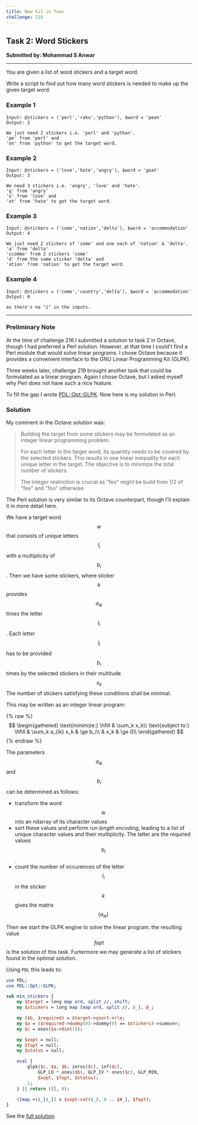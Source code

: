 ```yaml
---
title: New Kit in Town
challenge: 216
---
```


## Task 2: Word Stickers
**Submitted by: Mohammad S Anwar**

---
You are given a list of word stickers and a target word.

Write a script to find out how many word stickers is needed to make up the given target word.

### Example 1
```
Input: @stickers = ('perl','raku','python'), $word = 'peon'
Output: 2

We just need 2 stickers i.e. 'perl' and 'python'.
'pe' from 'perl' and
'on' from 'python' to get the target word.
```
### Example 2
```
Input: @stickers = ('love','hate','angry'), $word = 'goat'
Output: 3

We need 3 stickers i.e. 'angry', 'love' and 'hate'.
'g' from 'angry'
'o' from 'love' and
'at' from 'hate' to get the target word.
```
### Example 3
```
Input: @stickers = ('come','nation','delta'), $word = 'accommodation'
Output: 4

We just need 2 stickers of 'come' and one each of 'nation' & 'delta'.
'a' from 'delta'
'ccommo' from 2 stickers 'come'
'd' from the same sticker 'delta' and
'ation' from 'nation' to get the target word.
```
### Example 4
```
Input: @stickers = ('come','country','delta'), $word = 'accommodation'
Output: 0

as there's no "i" in the inputs.
```
---
### Preliminary Note
At the time of challenge 216 I submitted a solution to task 2 in Octave, though I had
preferred a Perl solution.
However, at that time I could't find a Perl module that would solve linear programs.
I chose Octave because it provides a convenient interface to the GNU Linear Programming Kit (GLPK).

Three weeks later, challenge 219 brought another task that could be formulated as a linear program.
Again I chose Octave, but I asked myself why Perl does not have such a nice feature.

To fill the gap I wrote [PDL::Opt::GLPK](https://metacpan.org/dist/PDL-Opt-GLPK/view/lib/PDL/Opt/GLPK.pod).
Now here is my solution in Perl.

### Solution
My comment in the Octave solution was:

> Building the target from some stickers may be formulated as an
> integer linear programming problem.
>
> For each letter in the target word, its quantity needs to be covered by
> the selected stickers.  This results in one linear inequality for each
> unique letter in the target.  The objective is to minimize the total
> number of stickers.
>
> The integer restriction is crucial as "feo" might be build from 1/2 of
> "fee" and "foo" otherwise.

The Perl solution is very similar to its Octave counterpart, though I'll explain it in more detail here.

We have a target word $$w$$ that consists of unique letters $$l_i$$ with a multiplicity of $$b_i$$.
Then we have some stickers, where sticker $$k$$ provides $$a_{ik}$$ times the letter $$l_i$$.
Each letter $$l_i$$ has to be provided $$b_i$$ times by the selected stickers in their multitude $$x_k$$
The number of stickers satisfying these conditions shall be minimal.

This may be written as an integer linear program:

{% raw %}
$$
\begin{gathered}
\text{minimize:} \hfill & \sum_k x_k\\
\text{subject to:} \hfill & \sum_k a_{ik} x_k & \ge b_i\\
& x_k & \ge 0\\
\end{gathered}
$$
{% endraw %}

The parameters $$a_{ik}$$ and $$b_i$$ can be determined as follows:
- transform the word $$w$$ into an ndarray of its character values
- sort these values and perform _run length encoding_, leading to a list of unique character values and their multiplicity. The latter are the required values $$b_i$$.
- count the number of occurences of the letter $$l_i$$ in the sticker $$k$$ gives the matrix
$$(a_{ik})$$

Then we start the GLPK engine to solve the linear program.
the resulting value $$\mathit{fopt}$$ is the solution of this task.
Furtermore we may generate a list of stickers found in the optimal solution.

Using `PDL` this leads to:
```perl
use PDL;
use PDL::Opt::GLPK;

sub min_stickers {
    my $target = long map ord, split //, shift;
    my $stickers = long map [map ord, split //, $_], @_;

    my ($b, $required) = $target->qsort->rle;
    my $a = ($required->dummy(0)->dummy(0) == $stickers)->sumover;
    my $c = ones($a->dim(1));

    my $xopt = null;
    my $fopt = null;
    my $status = null;

    eval {
        glpk($c, $a, $b, zeros($c), inf($c),
            GLP_LO * ones($b), GLP_IV * ones($c), GLP_MIN,
            $xopt, $fopt, $status);
        1;
    } || return ([], 0);

    ([map +($_[$_]) x $xopt->at($_), 0 .. $#_], $fopt);
}
```
See the [full solution](https://github.com/manwar/perlweeklychallenge-club/blob/master/challenge-216/jo-37/perl/ch-2.pl).
